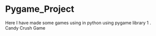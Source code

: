 # Pygame_Project
Here I have made some games using in python using pygame library
 1 . Candy Crush Game
